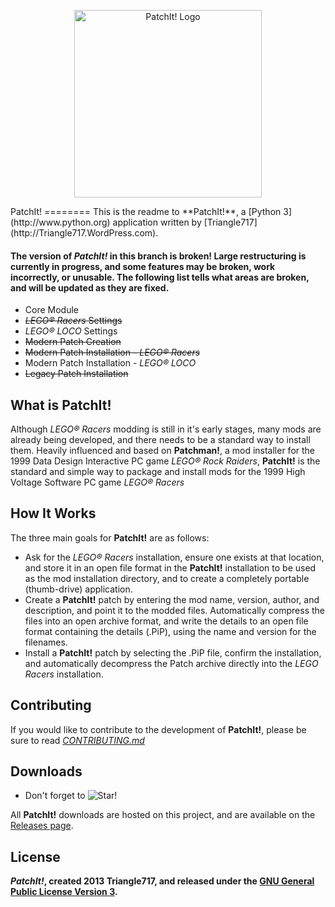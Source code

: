 <p align="center">
  <img src="https://raw.github.com/le717/PatchIt/master/Icons/PatchItLogo.png" height="300" alt="PatchIt! Logo"/>
</p>
PatchIt! 
========
This is the readme to **PatchIt!**, a [Python 3](http://www.python.org) application written by [Triangle717](http://Triangle717.WordPress.com).


#### The version of _PatchIt!_ in this branch is broken! Large restructuring is currently in progress, and some features may be broken, work incorrectly, or unusable. The following list tells what areas are broken, and will be updated as they are fixed. ####

* Core Module
* ~~_LEGO® Racers_ Settings~~
* _LEGO® LOCO_ Settings
* ~~Modern Patch Creation~~
* ~~Modern Patch Installation - _LEGO® Racers_~~
* Modern Patch Installation - _LEGO® LOCO_
* ~~Legacy Patch Installation~~


What is PatchIt!
---------------
Although _LEGO® Racers_ modding is still in it's early stages, many mods are already being developed, and there 
needs to be a standard way to install them. Heavily influenced and based on **Patchman!**, a mod installer for 
the 1999 Data Design Interactive PC game _LEGO® Rock Raiders_, **PatchIt!** is the standard and simple way to
package and install mods for the 1999 High Voltage Software PC game _LEGO® Racers_

How It Works
------------
The three main goals for **PatchIt!** are as follows:

* Ask for the _LEGO® Racers_ installation, ensure one exists at that location, and store it in an open file format in the **PatchIt!** installation to be used 
as the mod installation directory, and to create a completely portable (thumb-drive) application.
* Create a **PatchIt!** patch by entering the mod name, version, author, and description, and point it to the modded files. Automatically compress the files 
into an open archive format, and write the details to an open file format containing the details (.PiP), using the name and version for the filenames.
* Install a **PatchIt!** patch by selecting the .PiP file, confirm the installation, and automatically decompress the Patch archive directly into the *LEGO 
Racers* installation.

Contributing
------------
If you would like to contribute to the development of **PatchIt!**, please be sure to read [*CONTRIBUTING.md*](Documentation/CONTRIBUTING.md)

Downloads
---------
* Don't forget to ![Star!](http://i81.servimg.com/u/f81/16/33/06/11/star11.png)

All **PatchIt!** downloads are hosted on this project, and are available on the [Releases page](https://github.com/le717/PatchIt/releases).

License
-------
***PatchIt!*, created 2013 Triangle717, and released under the [GNU General Public License Version 3](http://www.gnu.org/licenses/gpl-3.0-standalone.html).**
